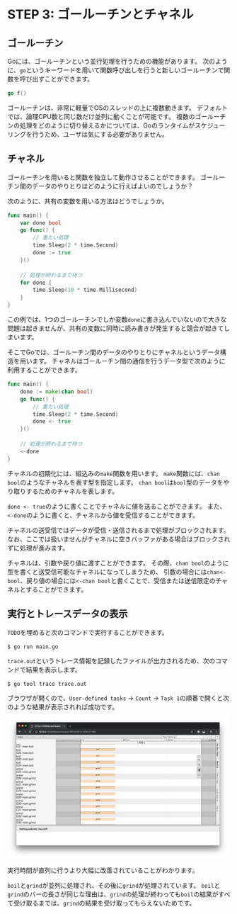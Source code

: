 # STEP 3: ゴールーチンとチャネル

## ゴールーチン

Goには、ゴールーチンという並行処理を行うための機能があります。
次のように、`go`というキーワードを用いて関数呼び出しを行うと新しいゴールーチンで関数を呼び出すことができます。

```go
go f()
```

ゴールーチンは、非常に軽量でOSのスレッドの上に複数動きます。
デフォルトでは、論理CPU数と同じ数だけ並列に動くことが可能です。
複数のゴールーチンの処理をどのように切り替えるかについては、Goのランタイムがスケジューリングを行うため、ユーザは気にする必要がありません。

## チャネル

ゴールーチンを用いると関数を独立して動作させることができます。
ゴールーチン間のデータのやりとりはどのように行えばよいのでしょうか？

次のように、共有の変数を用いる方法はどうでしょうか。

```go
func main() {
    var done bool
    go func() {
        // 重たい処理
        time.Sleep(2 * time.Second)
        done := true
    }()

    // 処理が終わるまで待つ
    for done {
        time.Sleep(10 * time.Millisecond)
    }
}
```

この例では、1つのゴールーチンでしか変数`done`に書き込んでいないので大きな問題は起きませんが、共有の変数に同時に読み書きが発生すると競合が起きてしまいます。

そこでGoでは、ゴールーチン間のデータのやりとりにチャネルというデータ構造を用います。
チャネルはゴールーチン間の通信を行うデータ型で次のように利用することができます。

```go
func main() {
    done := make(chan bool)
    go func() {
        // 重たい処理
        time.Sleep(2 * time.Second)
        done <- true
    }()

    // 処理が終わるまで待つ
    <-done
}
```

チャネルの初期化には、組込みの`make`関数を用います。
`make`関数には、`chan bool`のようなチャネルを表す型を指定します。
`chan bool`は`bool`型のデータをやり取りするためのチャネルを表します。

`done <- true`のように書くことでチャネルに値を送ることができます。
また、`<-done`のように書くと、チャネルから値を受信することができます。

チャネルの送受信ではデータが受信・送信されるまで処理がブロックされます。
なお、ここでは扱いませんがチャネルに空きバッファがある場合はブロックされずに処理が進みます。

チャネルは、引数や戻り値に渡すことができます。
その際、`chan bool`のように型を書くと送受信可能なチャネルになってしまうため、
引数の場合には`chan<- bool`、戻り値の場合には`<-chan bool`と書くことで、受信または送信限定のチャネルとすることができます。

## 実行とトレースデータの表示

`TODO`を埋めると次のコマンドで実行することができます。

```
$ go run main.go
```

`trace.out`というトレース情報を記録したファイルが出力されるため、次のコマンドで結果を表示します。

```
$ go tool trace trace.out
```

ブラウザが開くので、`User-defined tasks` -> `Count` -> `Task 1`の順番で開くと次のような結果が表示されれば成功です。

<img src="trace.png" width="500px">

実行時間が直列に行うより大幅に改善されていることがわかります。

`boil`と`grind`が並列に処理され、その後に`grind`が処理されています。
`boil`と`grind`のバーの長さが同じな理由は、`grind`の処理が終わっても`boil`の結果がすべて受け取るまでは、`grind`の結果を受け取ってもらえないためです。
